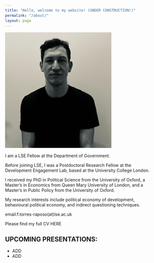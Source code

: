 ```yaml
---
title: "Hello, welcome to my website! (UNDER CONSTRUCTION!)"
permalink: "/about/"
layout: page
---
```


![image](Louisa.png)

I am a LSE Fellow at the Department of Government.

Before joining LSE, I was a Postdoctoral Research Fellow at the Development Engagement Lab, based at the University College London.

I received my PhD in Political Science from the University of Oxford, a Master’s in Economics from Queen Mary University of London, and a Master’s in Public Policy from the University of Oxford.

My research interests include political economy of development, behavioural political economy, and indirect questioning techniques.

email:f.torres-raposo(at)lse.ac.uk

Please find my full CV HERE

## UPCOMING PRESENTATIONS: 

- ADD
- ADD

